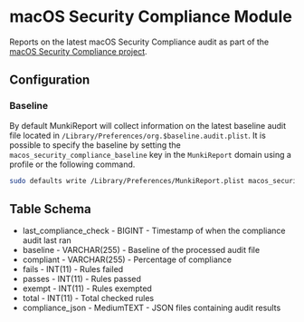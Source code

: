 macOS Security Compliance Module
==============

Reports on the latest macOS Security Compliance audit as part of the [macOS Security Compliance project](https://github.com/usnistgov/macos_security).


Configuration
-------------

### Baseline
By default MunkiReport will collect information on the latest baseline audit file located in `/Library/Preferences/org.$baseline.audit.plist`. It is possible to specify the baseline by setting the `macos_security_compliance_baseline` key in the `MunkiReport` domain using a profile or the following command.

```bash
sudo defaults write /Library/Preferences/MunkiReport.plist macos_security_compliance_baseline cis_lvl1
```

Table Schema
-----

* last_compliance_check - BIGINT - Timestamp of when the compliance audit last ran
* baseline - VARCHAR(255) - Baseline of the processed audit file
* compliant - VARCHAR(255) - Percentage of compliance
* fails - INT(11) - Rules failed
* passes - INT(11) - Rules passed
* exempt - INT(11) - Rules exempted
* total - INT(11) - Total checked rules
* compliance_json - MediumTEXT - JSON files containing audit results